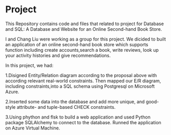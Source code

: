 # Project
This Repository contains code and files that related to project for Database and SQL: A Database and Website for an Online Second-hand Book Store.

I and Chang Liu were working as a group for this project. We dicided to built an application of an online second-hand book store which supports function including create accounts,search a book, write reviews, look up your activity histories and give recommendations.


In this project, we had:

1.Disigned Entity/Relation diagram according to the proposal above with according relevant real-world constraints. Then mapped our E/R diagram, including constraints,into a SQL schema using Postgresql on Microsoft Azure.

2.Inserted some data into the database and add more unique, and good-style attribute- and tuple-based CHECK constraints.

3.Using phython and flsk to build a web application and used Python package SQLAlchemy to connect to the database. Runned the application on Azure Virtual Machine.
